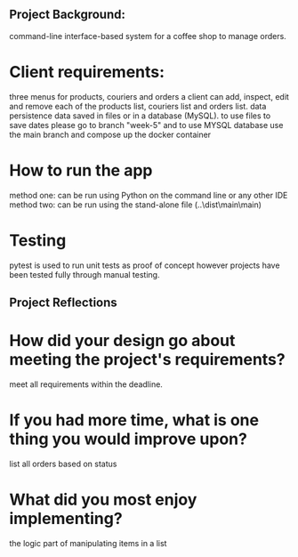 ## Project Background:
command-line interface-based system for a coffee shop to manage orders.

# Client requirements:
three menus for products, couriers and orders
a client can add, inspect, edit and remove each of the products list, couriers list and orders list.
data persistence data saved in files or in a database (MySQL).
to use files to save dates please go to branch "week-5" and to use MYSQL database use the main branch and compose up the docker container

# How to run the app
method one: can be run using Python on the command line or any other IDE
method two: can be run using the stand-alone file (..\dist\main\main)

# Testing
pytest is used to run unit tests as proof of concept however projects have been tested fully through manual testing.

## Project Reflections
# How did your design go about meeting the project's requirements?
meet all requirements within the deadline.

# If you had more time, what is one thing you would improve upon?
list all orders based on status

# What did you most enjoy implementing?
the logic part of manipulating items in a list
